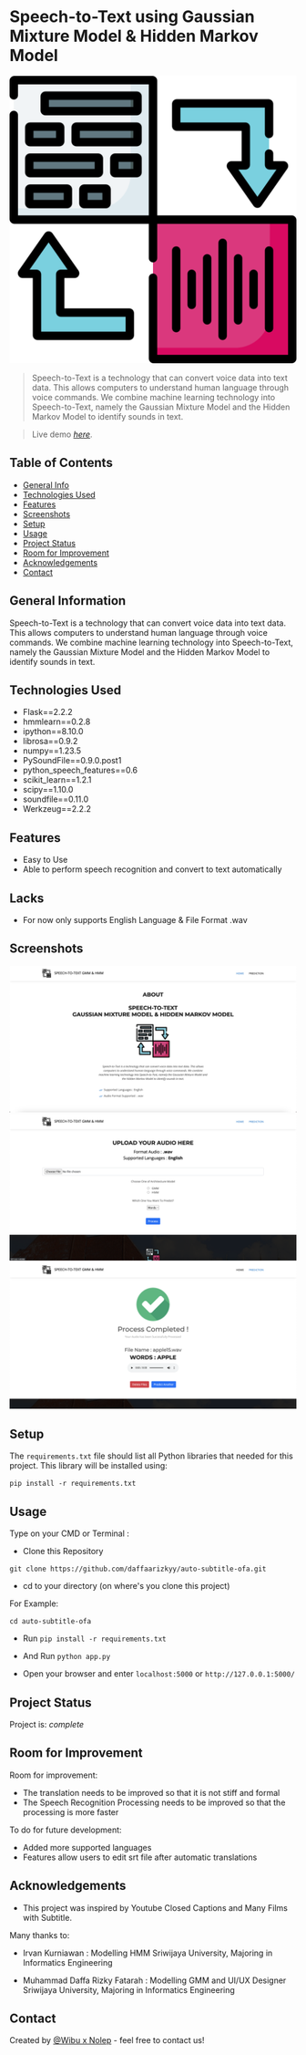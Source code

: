 # Speech-to-Text using Gaussian Mixture Model & Hidden Markov Model
![Logo](static/img/text-to-speech.png)
> Speech-to-Text is a technology that can convert voice data into text data. This allows computers to understand human language through voice commands. We combine machine learning technology into Speech-to-Text, namely the Gaussian Mixture Model and the Hidden Markov Model to identify sounds in text.

> Live demo [_here_](https://auto-subtitle-ofa.herokuapp.com). <!-- If you have the project hosted somewhere, include the link here. -->

## Table of Contents
* [General Info](#general-information)
* [Technologies Used](#technologies-used)
* [Features](#features)
* [Screenshots](#screenshots)
* [Setup](#setup)
* [Usage](#usage)
* [Project Status](#project-status)
* [Room for Improvement](#room-for-improvement)
* [Acknowledgements](#acknowledgements)
* [Contact](#contact)
<!-- * [License](#license) -->


## General Information
Speech-to-Text is a technology that can convert voice data into text data. This allows computers to understand human language through voice commands. We combine machine learning technology into Speech-to-Text, namely the Gaussian Mixture Model and the Hidden Markov Model to identify sounds in text.
<!-- You don't have to answer all the questions - just the ones relevant to your project. -->


## Technologies Used
- Flask==2.2.2
- hmmlearn==0.2.8
- ipython==8.10.0
- librosa==0.9.2
- numpy==1.23.5
- PySoundFile==0.9.0.post1
- python_speech_features==0.6
- scikit_learn==1.2.1
- scipy==1.10.0
- soundfile==0.11.0
- Werkzeug==2.2.2



## Features
- Easy to Use
- Able to perform speech recognition and convert to text automatically

## Lacks
- For now only supports English Language & File Format .wav


## Screenshots
![Example screenshot](/static/img/screenshot/about.png)
![Example screenshot](/static/img/screenshot/prediction.png)
![Example screenshot](/static/img/screenshot/prediction_2.png)
<!-- If you have screenshots you'd like to share, include them here. -->


## Setup
The `requirements.txt` file should list all Python libraries that needed for this project.
This library will be installed using:

```
pip install -r requirements.txt
```

## Usage
Type on your CMD or Terminal :

- Clone this Repository

```
git clone https://github.com/daffaarizkyy/auto-subtitle-ofa.git
```

- cd to your directory (on where's you clone this project)

For Example:

  ```
  cd auto-subtitle-ofa
  ```

- Run `pip install -r requirements.txt`

- And Run `python app.py`

- Open your browser and enter `localhost:5000` or `http://127.0.0.1:5000/`


## Project Status
Project is: _complete_


## Room for Improvement

Room for improvement:
- The translation needs to be improved so that it is not stiff and formal
- The Speech Recognition Processing needs to be improved so that the processing is more faster

To do for future development:
- Added more supported languages
- Features allow users to edit srt file after automatic translations


## Acknowledgements
- This project was inspired by Youtube Closed Captions and Many Films with Subtitle.

Many thanks to:

- Irvan Kurniawan : Modelling HMM
  Sriwijaya University, Majoring in Informatics Engineering

- Muhammad Daffa Rizky Fatarah : Modelling GMM and UI/UX Designer
  Sriwijaya University, Majoring in Informatics Engineering


## Contact
Created by [@Wibu x Nolep](https://www.unsri.ac.id/) - feel free to contact us!


<!-- Optional -->
<!-- ## License -->
<!-- This project is open source and available under the [... License](). -->

<!-- You don't have to include all sections - just the one's relevant to your project -->